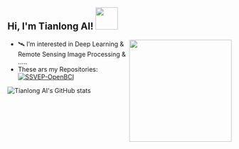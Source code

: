 <h2> Hi, I'm Tianlong AI! <img src="https://media.giphy.com/media/mGcNjsfWAjY5AEZNw6/giphy.gif" width="50"></h2>
<img align='right' src="https://media.giphy.com/media/ieyl9zmCjO4b4t6qoY/giphy.gif" width="230">

- 🛰 I’m interested in Deep Learning & Remote Sensing Image Processing & .....  
- These ars my Repositories:  
[![SSVEP-OpenBCI](https://img.shields.io/badge/SSVEP--OpenBCI-1.0-9CF)](https://github.com/AI-Tianlong/SSVEP-BCI-OpenBCI)  



![Tianlong AI's GitHub stats](https://github-readme-stats.vercel.app/api?username=AI-Tianlong)



